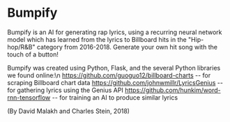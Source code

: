 # Bumpify
Bumpify is an AI for generating rap lyrics, using a recurring neural network model which has learned from the lyrics to Billboard hits in the "Hip-hop/R&B" category from 2016-2018. Generate your own hit song with the touch of a button!

Bumpify was created using Python, Flask, and the several Python libraries we found online:\n
https://github.com/guoguo12/billboard-charts -- for scraping Billboard chart data
https://github.com/johnwmillr/LyricsGenius -- for gathering lyrics using the Genius API
https://github.com/hunkim/word-rnn-tensorflow -- for training an AI to produce similar lyrics

(By David Malakh and Charles Stein, 2018)
